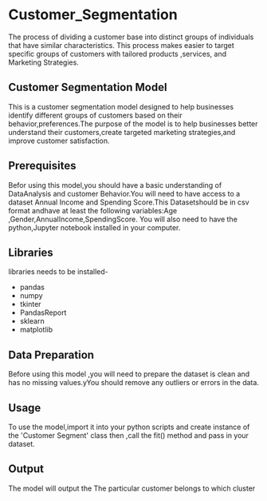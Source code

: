 # Customer_Segmentation
The process of dividing a customer base into distinct groups of individuals that have similar characteristics. This process makes easier to target specific groups of customers with tailored products ,services, and Marketing Strategies.
## Customer Segmentation Model
This is a customer segmentation model designed to help businesses identify different groups of customers based on their behavior,preferences.The purpose of the model is to help businesses better understand their customers,create targeted marketing strategies,and improve customer satisfaction.
## Prerequisites
Befor using this model,you should have a basic understanding of DataAnalysis and customer Behavior.You will need to have access to a dataset Annual Income and Spending Score.This Datasetshould be in csv format andhave at least the following variables:Age ,Gender,AnnualIncome,SpendingScore.
You will also need to have the python,Jupyter notebook installed in your computer.
## Libraries 
libraries needs to be installed-
* pandas
* numpy
* tkinter
* PandasReport
* sklearn
* matplotlib
## Data Preparation
Before using this model ,you will need to prepare the dataset is clean and has no missing values.yYou should remove any outliers or errors in the data.
## Usage
To use the model,import it into your python scripts and create instance of the 'Customer Segment' class then ,call the fit() method and pass in your dataset.
## Output
The model will output the The particular customer belongs to which cluster  
